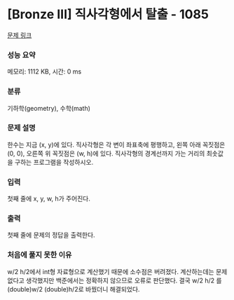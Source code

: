 # [Bronze III] 직사각형에서 탈출 - 1085 

[문제 링크](https://www.acmicpc.net/problem/1085) 

### 성능 요약

메모리: 1112 KB, 시간: 0 ms

### 분류

기하학(geometry), 수학(math)

### 문제 설명

<p>한수는 지금 (x, y)에 있다. 직사각형은 각 변이 좌표축에 평행하고, 왼쪽 아래 꼭짓점은 (0, 0), 오른쪽 위 꼭짓점은 (w, h)에 있다. 직사각형의 경계선까지 가는 거리의 최솟값을 구하는 프로그램을 작성하시오.</p>

### 입력 

 <p>첫째 줄에 x, y, w, h가 주어진다.</p>

### 출력 

 <p>첫째 줄에 문제의 정답을 출력한다.</p>
 
### 처음에 풀지 못한 이유
w/2 h/2에서 int형 자료형으로 계산했기 때문에 소수점은 버려졌다.
계산하는데는 문제 없다고 생각했지만 백준에서는 정확하지 않으므로 오류로 판단했다.
결국 w/2 h/2 를 (double)w/2 (double)h/2로 바꿨더니 해결되었다.
